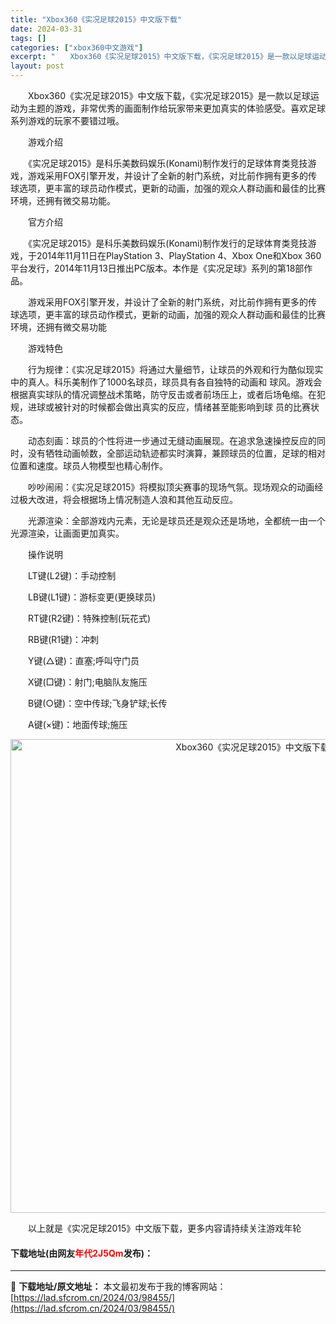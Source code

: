 ```yaml
---
title: "Xbox360《实况足球2015》中文版下载"
date: 2024-03-31
tags: []
categories: ["xbox360中文游戏"]
excerpt: "　　Xbox360《实况足球2015》中文版下载，《实况足球2015》是一款以足球运动为主题的游戏，非常优秀的画面制作给玩家带来更加真实的体验感受。喜欢足球系列游戏的玩家不要错过哦。 　　游戏介绍 　　《实况足球2015》是科乐美数码娱乐(Konami)制作发行的足球体育类竞技游戏，游戏采用FOX引&hellip;"
layout: post
---
```


 <p>　　Xbox360《实况足球2015》中文版下载，《实况足球2015》是一款以足球运动为主题的游戏，非常优秀的画面制作给玩家带来更加真实的体验感受。喜欢足球系列游戏的玩家不要错过哦。</p> <p>　　游戏介绍</p> <p>　　《实况足球2015》是科乐美数码娱乐(Konami)制作发行的足球体育类竞技游戏，游戏采用FOX引擎开发，并设计了全新的射门系统，对比前作拥有更多的传球选项，更丰富的球员动作模式，更新的动画，加强的观众人群动画和最佳的比赛环境，还拥有微交易功能。</p> <p>　　官方介绍</p> <p>　　《实况足球2015》是科乐美数码娱乐(Konami)制作发行的足球体育类竞技游戏，于2014年11月11日在PlayStation 3、PlayStation 4、Xbox One和Xbox 360平台发行，2014年11月13日推出PC版本。本作是《实况足球》系列的第18部作品。</p> <p>　　游戏采用FOX引擎开发，并设计了全新的射门系统，对比前作拥有更多的传球选项，更丰富的球员动作模式，更新的动画，加强的观众人群动画和最佳的比赛环境，还拥有微交易功能</p> <p>　　游戏特色</p> <p>　　行为规律：《实况足球2015》将通过大量细节，让球员的外观和行为酷似现实中的真人。科乐美制作了1000名球员，球员具有各自独特的动画和 球风。游戏会根据真实球队的情况调整战术策略，防守反击或者前场压上，或者后场龟缩。在犯规，进球或被针对的时候都会做出真实的反应，情绪甚至能影响到球 员的比赛状态。</p> <p>　　动态刻画：球员的个性将进一步通过无缝动画展现。在追求急速操控反应的同时，没有牺牲动画帧数，全部运动轨迹都实时演算，兼顾球员的位置，足球的相对位置和速度。球员人物模型也精心制作。</p> <p>　　吵吵闹闹：《实况足球2015》将模拟顶尖赛事的现场气氛。现场观众的动画经过极大改进，将会根据场上情况制造人浪和其他互动反应。</p> <p>　　光源渲染：全部游戏内元素，无论是球员还是观众还是场地，全都统一由一个光源渲染，让画面更加真实。</p> <p>　　操作说明</p> <p>　　LT键(L2键)：手动控制</p> <p>　　LB键(L1键)：游标变更(更换球员)</p> <p>　　RT键(R2键)：特殊控制(玩花式)</p> <p>　　RB键(R1键)：冲刺</p> <p>　　Y键(△键)：直塞;呼叫守门员</p> <p>　　X键(□键)：射门;电脑队友施压</p> <p>　　B键(○键)：空中传球;飞身铲球;长传</p> <p>　　A键(&times;键)：地面传球;施压</p> <p align="center"><img align="" border="0" src="https://lad.sfcrom.cn/wp-content/uploads/2024/03/20240330_6608402b67c6c.jpg" width="758" alt="Xbox360《实况足球2015》中文版下载" /></p> <p>　　以上就是《实况足球2015》中文版下载，更多内容请持续关注游戏年轮</p> <p><h4>下载地址(由网友<font color="red">年代2J5Qm</font>发布)：</h4></p> 

---
📖 **下载地址/原文地址：** 本文最初发布于我的博客网站：[https://lad.sfcrom.cn/2024/03/98455/](https://lad.sfcrom.cn/2024/03/98455/)
